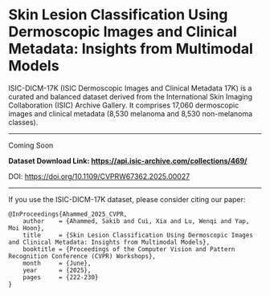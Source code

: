 # Skin Lesion Classification Using Dermoscopic Images and Clinical Metadata: Insights from Multimodal Models

ISIC-DICM-17K (ISIC Dermoscopic Images and Clinical Metadata 17K) is a curated and balanced dataset derived from the International Skin Imaging Collaboration (ISIC) Archive Gallery. It comprises 17,060 dermoscopic images and clinical metadata (8,530 melanoma and 8,530 non-melanoma classes).

---
Coming Soon

**Dataset Download Link: https://api.isic-archive.com/collections/469/**

DOI: https://doi.org/10.1109/CVPRW67362.2025.00027

---
If you use the ISIC-DICM-17K dataset, please consider citing our paper:

```
@InProceedings{Ahammed_2025_CVPR,
    author    = {Ahammed, Sakib and Cui, Xia and Lu, Wenqi and Yap, Moi Hoon},
    title     = {Skin Lesion Classification Using Dermoscopic Images and Clinical Metadata: Insights from Multimodal Models},
    booktitle = {Proceedings of the Computer Vision and Pattern Recognition Conference (CVPR) Workshops},
    month     = {June},
    year      = {2025},
    pages     = {222-230}
}
```
